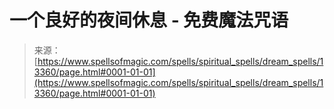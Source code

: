 <!--yml

分类：未分类

时间：2024年06月12日 18:51:49

-->

# 一个良好的夜间休息 - 免费魔法咒语

> 来源：[https://www.spellsofmagic.com/spells/spiritual_spells/dream_spells/13360/page.html#0001-01-01](https://www.spellsofmagic.com/spells/spiritual_spells/dream_spells/13360/page.html#0001-01-01)
